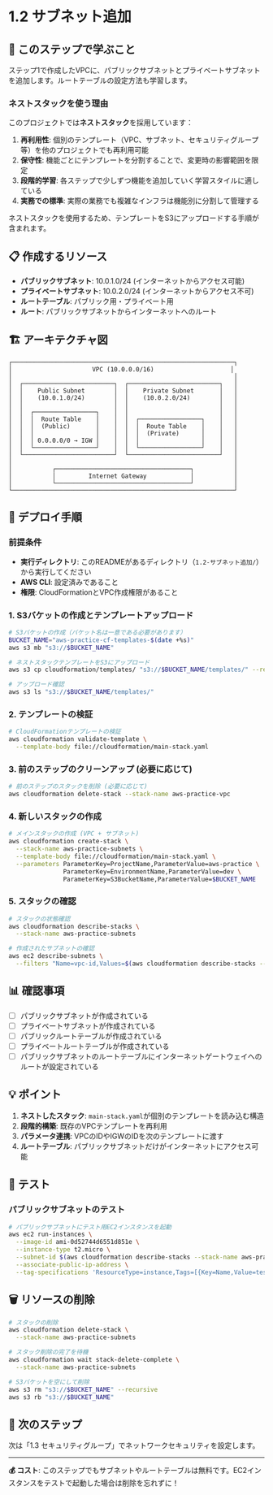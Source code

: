 # 1.2 サブネット追加

## 🎯 このステップで学ぶこと

ステップ1で作成したVPCに、パブリックサブネットとプライベートサブネットを追加します。ルートテーブルの設定方法も学習します。

### ネストスタックを使う理由

このプロジェクトでは**ネストスタック**を採用しています：

1. **再利用性**: 個別のテンプレート（VPC、サブネット、セキュリティグループ等）を他のプロジェクトでも再利用可能
2. **保守性**: 機能ごとにテンプレートを分割することで、変更時の影響範囲を限定
3. **段階的学習**: 各ステップで少しずつ機能を追加していく学習スタイルに適している
4. **実務での標準**: 実際の業務でも複雑なインフラは機能別に分割して管理する

ネストスタックを使用するため、テンプレートをS3にアップロードする手順が含まれます。

## 📋 作成するリソース

- **パブリックサブネット**: 10.0.1.0/24 (インターネットからアクセス可能)
- **プライベートサブネット**: 10.0.2.0/24 (インターネットからアクセス不可)
- **ルートテーブル**: パブリック用・プライベート用
- **ルート**: パブリックサブネットからインターネットへのルート

## 🏗️ アーキテクチャ図

```
┌─────────────────────────────────────────────────────────────┐
│                      VPC (10.0.0.0/16)                     │
│                                                             │
│  ┌─────────────────────────┐  ┌─────────────────────────┐   │
│  │    Public Subnet        │  │    Private Subnet       │   │
│  │    (10.0.1.0/24)        │  │    (10.0.2.0/24)        │   │
│  │                         │  │                         │   │
│  │  ┌─────────────────┐    │  │                         │   │
│  │  │  Route Table    │    │  │  ┌─────────────────┐    │   │
│  │  │  (Public)       │    │  │  │  Route Table    │    │   │
│  │  │                 │    │  │  │  (Private)      │    │   │
│  │  │ 0.0.0.0/0 → IGW │    │  │  │                 │    │   │
│  │  └─────────────────┘    │  │  └─────────────────┘    │   │
│  └─────────────────────────┘  └─────────────────────────┘   │
│                                                             │
│           ┌─────────────────────────────────────┐           │
│           │         Internet Gateway            │           │
│           └─────────────────────────────────────┘           │
└─────────────────────────────────────────────────────────────┘
```

## 🚀 デプロイ手順

### 前提条件
- **実行ディレクトリ**: このREADMEがあるディレクトリ（`1.2-サブネット追加/`）から実行してください
- **AWS CLI**: 設定済みであること
- **権限**: CloudFormationとVPC作成権限があること

### 1. S3バケットの作成とテンプレートアップロード

```bash
# S3バケットの作成（バケット名は一意である必要があります）
BUCKET_NAME="aws-practice-cf-templates-$(date +%s)"
aws s3 mb "s3://$BUCKET_NAME"

# ネストスタックテンプレートをS3にアップロード
aws s3 cp cloudformation/templates/ "s3://$BUCKET_NAME/templates/" --recursive

# アップロード確認
aws s3 ls "s3://$BUCKET_NAME/templates/"
```

### 2. テンプレートの検証

```bash
# CloudFormationテンプレートの検証
aws cloudformation validate-template \
  --template-body file://cloudformation/main-stack.yaml
```

### 3. 前のステップのクリーンアップ (必要に応じて)

```bash
# 前のステップのスタックを削除 (必要に応じて)
aws cloudformation delete-stack --stack-name aws-practice-vpc
```

### 4. 新しいスタックの作成

```bash
# メインスタックの作成 (VPC + サブネット)
aws cloudformation create-stack \
  --stack-name aws-practice-subnets \
  --template-body file://cloudformation/main-stack.yaml \
  --parameters ParameterKey=ProjectName,ParameterValue=aws-practice \
               ParameterKey=EnvironmentName,ParameterValue=dev \
               ParameterKey=S3BucketName,ParameterValue=$BUCKET_NAME
```

### 5. スタックの確認

```bash
# スタックの状態確認
aws cloudformation describe-stacks \
  --stack-name aws-practice-subnets

# 作成されたサブネットの確認
aws ec2 describe-subnets \
  --filters "Name=vpc-id,Values=$(aws cloudformation describe-stacks --stack-name aws-practice-subnets --query 'Stacks[0].Outputs[?OutputKey==`VPCId`].OutputValue' --output text)"
```

## 📊 確認事項

- [ ] パブリックサブネットが作成されている
- [ ] プライベートサブネットが作成されている
- [ ] パブリックルートテーブルが作成されている
- [ ] プライベートルートテーブルが作成されている
- [ ] パブリックサブネットのルートテーブルにインターネットゲートウェイへのルートが設定されている

## 💡 ポイント

1. **ネストしたスタック**: `main-stack.yaml`が個別のテンプレートを読み込む構造
2. **段階的構築**: 既存のVPCテンプレートを再利用
3. **パラメータ連携**: VPCのIDやIGWのIDを次のテンプレートに渡す
4. **ルートテーブル**: パブリックサブネットだけがインターネットにアクセス可能

## 🧪 テスト

### パブリックサブネットのテスト

```bash
# パブリックサブネットにテスト用EC2インスタンスを起動
aws ec2 run-instances \
  --image-id ami-0d52744d6551d851e \
  --instance-type t2.micro \
  --subnet-id $(aws cloudformation describe-stacks --stack-name aws-practice-subnets --query 'Stacks[0].Outputs[?OutputKey==`PublicSubnetId`].OutputValue' --output text) \
  --associate-public-ip-address \
  --tag-specifications 'ResourceType=instance,Tags=[{Key=Name,Value=test-public-instance}]'
```

## 🗑️ リソースの削除

```bash
# スタックの削除
aws cloudformation delete-stack \
  --stack-name aws-practice-subnets

# スタック削除の完了を待機
aws cloudformation wait stack-delete-complete \
  --stack-name aws-practice-subnets

# S3バケットを空にして削除
aws s3 rm "s3://$BUCKET_NAME" --recursive
aws s3 rb "s3://$BUCKET_NAME"
```

## 📝 次のステップ

次は「1.3 セキュリティグループ」でネットワークセキュリティを設定します。

---

**💰 コスト**: このステップでもサブネットやルートテーブルは無料です。EC2インスタンスをテストで起動した場合は削除を忘れずに！
